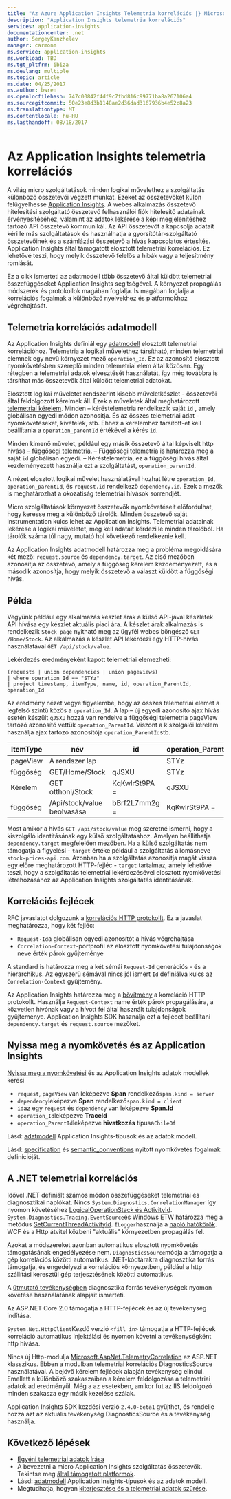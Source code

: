 ```yaml
---
title: "Az Azure Application Insights Telemetria korrelációs |} Microsoft Docs"
description: "Application Insights telemetria korrelációs"
services: application-insights
documentationcenter: .net
author: SergeyKanzhelev
manager: carmonm
ms.service: application-insights
ms.workload: TBD
ms.tgt_pltfrm: ibiza
ms.devlang: multiple
ms.topic: article
ms.date: 04/25/2017
ms.author: bwren
ms.openlocfilehash: 747c00842f4df9c7fbd816c99771ba8a267106a4
ms.sourcegitcommit: 50e23e8d3b1148ae2d36dad3167936b4e52c8a23
ms.translationtype: MT
ms.contentlocale: hu-HU
ms.lasthandoff: 08/18/2017
---
```

# <a name="telemetry-correlation-in-application-insights"></a>Az Application Insights telemetria korrelációs

A világ micro szolgáltatások minden logikai művelethez a szolgáltatás különböző összetevői végzett munkát. Ezeket az összetevőket külön felügyelhesse [Application Insights](app-insights-overview.md). A webes alkalmazás összetevő hitelesítési szolgáltató összetevő felhasználói fiók hitelesítő adatainak érvényesítéséhez, valamint az adatok lekérése a képi megjelenítéshez tartozó API összetevő kommunikál. Az API összetevőt a kapcsolja adatait kéri le más szolgáltatások és használhatja a gyorsítótár-szolgáltató összetevőinek és a számlázási összetevő a hívás kapcsolatos értesítés. Application Insights által támogatott elosztott telemetriai korrelációs. Ez lehetővé teszi, hogy melyik összetevő felelős a hibák vagy a teljesítmény romlását.

Ez a cikk ismerteti az adatmodell több összetevő által küldött telemetriai összefüggéseket Application Insights segítségével. A környezet propagálás módszerek és protokollok magában foglalja. Is magában foglalja a korrelációs fogalmak a különböző nyelvekhez és platformokhoz végrehajtását.

## <a name="telemetry-correlation-data-model"></a>Telemetria korrelációs adatmodell

Az Application Insights definiál egy [adatmodell](application-insights-data-model.md) elosztott telemetriai korrelációhoz. Telemetria a logikai művelethez társítható, minden telemetriai elemnek egy nevű környezet mező `operation_Id`. Ez az azonosító elosztott nyomkövetésben szereplő minden telemetriai elem által közösen. Egy rétegben a telemetriai adatok elvesztését használatát, így még továbbra is társíthat más összetevők által küldött telemetriai adatokat.

Elosztott logikai műveletet rendszerint kisebb műveletkészlet - összetevői által feldolgozott kérelmek áll. Ezek a műveletek által meghatározott [telemetriai kérelem](application-insights-data-model-request-telemetry.md). Minden – kéréstelemetria rendelkezik saját `id` , amely globálisan egyedi módon azonosítja. És az összes telemetriai adat - nyomkövetéseket, kivételek, stb. Ehhez a kérelemhez társított-et kell beállítania a `operation_parentId` értékével a kérés `id`.

Minden kimenő művelet, például egy másik összetevő által képviselt http hívása [– függőségi telemetria](application-insights-data-model-dependency-telemetry.md). – Függőségi telemetria is határozza meg a saját `id` globálisan egyedi. – Kéréstelemetria, ez a függőségi hívás által kezdeményezett használja ezt a szolgáltatást, `operation_parentId`.

A nézet elosztott logikai művelet használatával hozhat létre `operation_Id`, `operation_parentId`, és `request.id` rendelkező `dependency.id`. Ezek a mezők is meghatározhat a okozatiság telemetriai hívások sorrendjét.

Micro szolgáltatások környezet összetevők nyomkövetéseit előfordulhat, hogy keresse meg a különböző tárolók. Minden összetevő saját instrumentation kulcs lehet az Application Insights. Telemetriai adatainak lekérése a logikai műveletet, meg kell adatait kérdezi le minden tárolóból. Ha tárolók száma túl nagy, mutató hol következő rendelkeznie kell.

Az Application Insights adatmodell határozza meg a probléma megoldására két mező: `request.source` és `dependency.target`. Az első mezőben azonosítja az összetevő, amely a függőség kérelem kezdeményezett, és a második azonosítja, hogy melyik összetevő a választ küldött a függőségi hívás.


## <a name="example"></a>Példa

Vegyünk például egy alkalmazás készlet árak a külső API-jával készletek API hívása egy készlet aktuális piaci ára. A készlet árak alkalmazás is rendelkezik `Stock page` nyitható meg az ügyfél webes böngésző `GET /Home/Stock`. Az alkalmazás a készlet API lekérdezi egy HTTP-hívás használatával `GET /api/stock/value`.

Lekérdezés eredményeként kapott telemetriai elemezheti:

```
(requests | union dependencies | union pageViews) 
| where operation_Id == "STYz"
| project timestamp, itemType, name, id, operation_ParentId, operation_Id
```

Az eredmény nézet vegye figyelembe, hogy az összes telemetriai elemet a legfelső szintű közös a `operation_Id`. A lap – új egyedi azonosító ajax hívás esetén készült `qJSXU` hozzá van rendelve a függőségi telemetria pageView tartozó azonosító vettük `operation_ParentId`. Viszont a kiszolgálói kérelem használja ajax tartozó azonosítója `operation_ParentId`stb.

| ItemType   | név                      | id           | operation_ParentId | operation_Id |
|------------|---------------------------|--------------|--------------------|--------------|
| pageView   | A rendszer lap                |              | STYz               | STYz         |
| függőség | GET/Home/Stock           | qJSXU        | STYz               | STYz         |
| Kérelem    | GET otthoni/Stock            | KqKwlrSt9PA = | qJSXU              | STYz         |
| függőség | /Api/stock/value beolvasása      | bBrf2L7mm2g = | KqKwlrSt9PA =       | STYz         |

Most amikor a hívás `GET /api/stock/value` meg szeretné ismerni, hogy a kiszolgáló identitásának egy külső szolgáltatáshoz. Amelyen beállíthatja `dependency.target` megfelelően mezőben. Ha a külső szolgáltatás nem támogatja a figyelési - `target` értéke például a szolgáltatás állomásneve `stock-prices-api.com`. Azonban ha a szolgáltatás azonosítja magát vissza egy előre meghatározott HTTP-fejléc - `target` tartalmaz, amely lehetővé teszi, hogy a szolgáltatás telemetriai lekérdezésével elosztott nyomkövetési létrehozásához az Application Insights szolgáltatás identitásának. 

## <a name="correlation-headers"></a>Korrelációs fejlécek

RFC javaslatot dolgozunk a [korrelációs HTTP protokollt](https://github.com/lmolkova/correlation/blob/master/http_protocol_proposal_v1.md). Ez a javaslat meghatározza, hogy két fejléc:

- `Request-Id`a globálisan egyedi azonosítót a hívás végrehajtása
- `Correlation-Context`-portprofil az elosztott nyomkövetési tulajdonságok neve érték párok gyűjteménye

A standard is határozza meg a két sémái `Request-Id` generációs - és a hierarchikus. Az egyszerű sémával nincs jól ismert `Id` definiálva kulcs az `Correlation-Context` gyűjtemény.

Az Application Insights határozza meg a [bővítmény](https://github.com/lmolkova/correlation/blob/master/http_protocol_proposal_v2.md) a korreláció HTTP protokollt. Használja `Request-Context` name érték párok propagálására, a közvetlen hívónak vagy a hívott fél által használt tulajdonságok gyűjteménye. Application Insights SDK használja ezt a fejlécet beállítani `dependency.target` és `request.source` mezőket.

## <a name="open-tracing-and-application-insights"></a>Nyissa meg a nyomkövetés és az Application Insights

[Nyissa meg a nyomkövetési](http://opentracing.io/) és az Application Insights adatok modellek keresi 

- `request`, `pageView` van leképezve **Span** rendelkező`span.kind = server`
- `dependency`leképezve **Span** rendelkező`span.kind = client`
- `id`az egy `request` és `dependency` van leképezve **Span.Id**
- `operation_Id`leképezve **TraceId**
- `operation_ParentId`leképezve **hivatkozás** típusa`ChileOf`

Lásd: [adatmodell](application-insights-data-model.md) Application Insights-típusok és az adatok modell.

Lásd: [specification](https://github.com/opentracing/specification/blob/master/specification.md) és [semantic_conventions](https://github.com/opentracing/specification/blob/master/semantic_conventions.md) nyitott nyomkövetés fogalmak definícióját.


## <a name="telemetry-correlation-in-net"></a>A .NET telemetriai korrelációs

Idővel .NET definiált számos módon összefüggéseket telemetriai és diagnosztikai naplókat. Nincs `System.Diagnostics.CorrelationManager` így nyomon követéséhez [LogicalOperationStack és ActivityId](https://msdn.microsoft.com/library/system.diagnostics.correlationmanager.aspx). `System.Diagnostics.Tracing.EventSource`és Windows ETW határozza meg a metódus [SetCurrentThreadActivityId](https://msdn.microsoft.com/library/system.diagnostics.tracing.eventsource.setcurrentthreadactivityid.aspx). `ILogger`használja a [napló hatókörök](https://docs.microsoft.com/aspnet/core/fundamentals/logging#log-scopes). WCF és a Http átvitel közbeni "aktuális" környezetben propagálás fel.

Azokat a módszereket azonban automatikus elosztott nyomkövetés támogatásának engedélyezése nem. `DiagnosticsSource`módja a támogatja a gép korrelációs közötti automatikus. .NET-kódtárakra diagnosztika forrás támogatja, és engedélyezi a korrelációs környezetben, például a http szállítási keresztül gép terjesztésének közötti automatikus.

A [útmutató tevékenységben](https://github.com/dotnet/corefx/blob/master/src/System.Diagnostics.DiagnosticSource/src/ActivityUserGuide.md) diagnosztika forrás tevékenységek nyomon követése használatának alapjait ismerteti. 

Az ASP.NET Core 2.0 támogatja a HTTP-fejlécek és az új tevékenység indítása. 

`System.Net.HttpClient`Kezdő verzió `<fill in>` támogatja a HTTP-fejlécek korreláció automatikus injektálási és nyomon követni a tevékenységként http hívása.

Nincs új Http-modulja [Microsoft.AspNet.TelemetryCorrelation](https://www.nuget.org/packages/Microsoft.AspNet.TelemetryCorrelation/) az ASP.NET klasszikus. Ebben a modulban telemetriai korrelációs DiagnosticsSource használatával. A bejövő kérelem fejlécek alapján tevékenység elindul. Emellett a különböző szakaszaiban a kérelem feldolgozása a telemetriai adatok ad eredményül. Még a az esetekben, amikor fut az IIS feldolgozó minden szakasza egy másik kezelése szálak.

Application Insights SDK kezdési verzió `2.4.0-beta1` gyűjthet, és rendelje hozzá azt az aktuális tevékenység DiagnosticsSource és a tevékenység használja. 

## <a name="next-steps"></a>Következő lépések

- [Egyéni telemetriai adatok írása](app-insights-api-custom-events-metrics.md)
- A bevezetni a micro Application Insights szolgáltatás összetevők. Tekintse meg [által támogatott platformok](app-insights-platforms.md).
- Lásd: [adatmodell](application-insights-data-model.md) Application Insights-típusok és az adatok modell.
- Megtudhatja, hogyan [kiterjesztése és a telemetriai adatok szűrése](app-insights-api-filtering-sampling.md).

